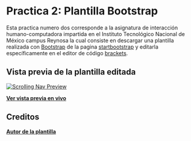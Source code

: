 # Practica 2: Plantilla Bootstrap

Esta practica numero dos corresponde a la asignatura de interacción humano-computadora impartida en el Instituto Tecnológico Nacional de México campus Reynosa la cual consiste en descargar una plantilla realizada con [Bootstrap](https://getbootstrap.com/) de la pagina [startbootstrap](https://startbootstrap.com/templates/) y editarla específicamente en el editor de código [brackets](http://brackets.io/).

## Vista previa de la plantilla editada

[![Scrolling Nav Preview](https://i.imgur.com/Jjdo3ZI.png)](https://www.google.com/)

**[Ver vista previa en vivo](https://www.google.com/)**

## Creditos

**[Autor de la plantilla](https://startbootstrap.com/templates/scrolling-nav/)**
